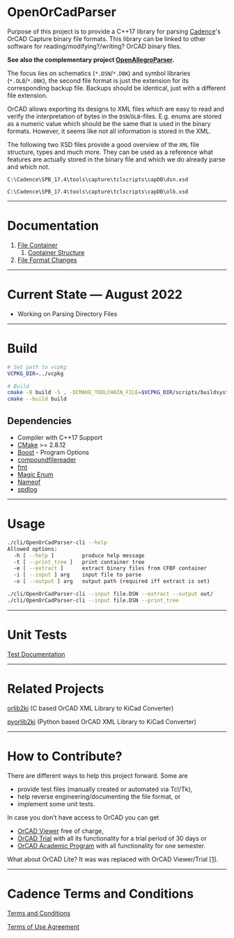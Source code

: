 
# OpenOrCadParser

Purpose of this project is to provide a C++17 library for parsing [Cadence](https://en.wikipedia.org/wiki/Cadence_Design_Systems)'s OrCAD Capture binary file formats. This library can be linked to other software for reading/modifying?/writing? OrCAD binary files.

**See also the complementary project [OpenAllegroParser](https://github.com/Werni2A/OpenAllegroParser).**

The focus lies on schematics (`*.DSN`/`*.DBK`) and symbol libraries (`*.OLB`/`*.OBK`), the second file format is just the extension for its corresponding backup file. Backups should be identical, just with a different file extension.

OrCAD allows exporting its designs to XML files which are easy to read and verify the interpretation of bytes in the `DSN`/`OLB`-files. E.g. enums are stored as a numeric value which should be the same that is used in the binary formats. However, it seems like not all information is stored in the XML.

The following two XSD files provide a good overview of the `XML` file structure, types and much more. They can be used as a reference what features are actually stored in the binary file and which we do already parse and which not.

`C:\Cadence\SPB_17.4\tools\capture\tclscripts\capDB\dsn.xsd`

`C:\Cadence\SPB_17.4\tools\capture\tclscripts\capDB\olb.xsd`

---

# Documentation

1. [File Container](doc/file_container.md)
   1. [Container Structure](doc/container_structure.md)
2. [File Format Changes](doc/file_format_changes.md)

---

# Current State &mdash; August 2022

- Working on Parsing Directory Files

---

# Build

```bash
# Set path to vcpkg
VCPKG_DIR=../vcpkg

# Build
cmake -B build -S . -DCMAKE_TOOLCHAIN_FILE=$VCPKG_DIR/scripts/buildsystems/vcpkg.cmake
cmake --build build
```

## Dependencies

- Compiler with C++17 Support
- [CMake](https://cmake.org/) >= 2.8.12
- [Boost](https://www.boost.org/) - Program Options
- [compoundfilereader](https://github.com/Microsoft/compoundfilereader)
- [fmt](https://github.com/fmtlib/fmt)
- [Magic Enum](https://github.com/Neargye/magic_enum)
- [Nameof](https://github.com/Neargye/magic_enum)
- [spdlog](https://github.com/gabime/spdlog)

---

# Usage

```bash
./cli/OpenOrCadParser-cli --help
Allowed options:
  -h [ --help ]         produce help message
  -t [ --print_tree ]   print container tree
  -e [ --extract ]      extract binary files from CFBF container
  -i [ --input ] arg    input file to parse
  -o [ --output ] arg   output path (required iff extract is set)

./cli/OpenOrCadParser-cli --input file.DSN --extract --output out/
./cli/OpenOrCadParser-cli --input file.DSN --print_tree
```

---

# Unit Tests

[Test Documentation](doc/tests.md)

---

# Related Projects

[orlib2ki](https://github.com/fjullien/orlib2ki) (C based OrCAD XML Library to KiCad Converter)

[pyorlib2ki](https://github.com/fjullien/pyorlib2ki) (Python based OrCAD XML Library to KiCad Converter)

---

# How to Contribute?

There are different ways to help this project forward. Some are

- provide test files (manually created or automated via Tcl/Tk),
- help reverse engineering/documenting the file format, or
- implement some unit tests.

In case you don't have access to OrCAD you can get

- [OrCAD Viewer](https://www.orcad.com/downloads/orcad-viewer) free of charge,
- [OrCAD Trial](https://dev.orcad.com/orcad-free-trial) with all its functionality for a trial period of 30 days or
- [OrCAD Academic Program](https://www.orcad.com/orcad-academic-program) with all functionality for one semester.

What about OrCAD Lite? It was was replaced with OrCAD Viewer/Trial [[1]](https://www.orcad.com/resources/download-orcad-lite).

---

# Cadence Terms and Conditions

[Terms and Conditions](https://www.cadence.com/content/dam/cadence-www/global/en_US/documents/terms-and-conditions/cadence-orcad.pdf)

[Terms of Use Agreement](https://www.cadence.com/en_US/home/terms-of-use-agreement.html)
